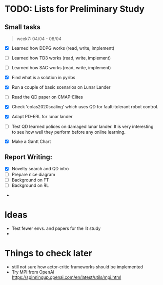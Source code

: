 # TODO: Lists for Preliminary Study

## Small tasks
> week7: 04/04 - 08/04
- [x] Learned how DDPG works (read, write, implement)
- [ ] Learned how TD3 works (read, write, implement)
- [ ] Learned how SAC works (read, write, implement)
- [x] Find what is a solution in pyribs
- [x] Run a couple of basic scenarios on Lunar Lander
- [ ] Read the QD paper on CMAP-Elites
- [x] Check 'colas2020scaling' which uses QD for fault-tolerant robot control.
- [x] Adapt PD-ERL for lunar lander
- [ ] Test QD learned polices on damaged lunar lander. It is very interesting to see how well they perform before any online learning.
- [x] Make a Gantt Chart


<!-- % \item Code a simple combination between QD and a ERL framework (most probably PD-ERL) -->
## Report Writing:
- [x] Novelty search and QD intro
- [ ] Prepare nice diagram
- [ ] Background on FT
- [ ] Background on RL
- 

# Ideas
 - Test fewer envs. and papers for the lit study
 - 



# Things to check later
- still not sure how actor-critic frameworks should be implemented
- Try MPI from OpenAI https://spinningup.openai.com/en/latest/utils/mpi.html

